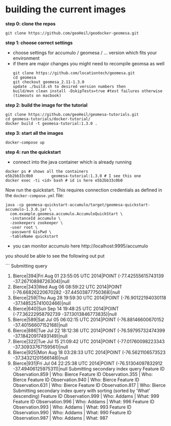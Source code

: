 # building the current images

**step 0: clone the repos**

`git clone https://github.com/geoHeil/geodocker-geomesa.git`

**step 1: choose correct settings**

- choose settings for accumulo / geomesa / ... version which fits your environment
- if there are major changes you might need to recompile geomsa as well
	```
	git clone https://github.com/locationtech/geomesa.git
	cd geomesa
	git checkout geomesa_2.11-1.3.0
	update ./build.sh to desired version numbers then
	build/mvn clean install -DskipTests=true #test failures otherwise (timeouts on macbook)
	```

**step 2: build the image for the tutorial**
```
git clone https://github.com/geoHeil/geomesa-tutorials.git
cd geomesa-tutorials/docker-tutorial/
docker build -t geomesa-tutorial:1.3.0 .
```

**step 3: start all the images**

```
docker-compose up
```

**step 4: run the quickstart**

- connect into the java container which is already running
```
docker ps # shows all the containers
e5b2bb33c0b0        geomesa-tutorial:1.3.0 # I see this one
docker exec -ti <id> bash # id is here e5b2bb33c0b0
```

Now run the quickstart. This requires connection credentials as defined in the `docker-compose.yml` file:

```
java -cp geomesa-quickstart-accumulo/target/geomesa-quickstart-accumulo-1.3.0.jar \
  com.example.geomesa.accumulo.AccumuloQuickStart \
  -instanceId accumulo \
  -zookeepers zookeeper \
  -user root \
  -password GisPwd \
  -tableName quickstart
```
- you can monitor accumulo here http://localhost:9995/accumulo

you should be able to see the following out put

´´´
Submitting query
1.  Bierce|394|Fri Aug 01 23:55:05 UTC 2014|POINT (-77.42555615743139 -37.26710898726304)|null
2.  Bierce|343|Wed Aug 06 08:59:22 UTC 2014|POINT (-76.66826220670282 -37.44503877750368)|null
3.  Bierce|259|Thu Aug 28 19:59:30 UTC 2014|POINT (-76.90122194030118 -37.148525741002466)|null
4.  Bierce|640|Sun Sep 14 19:48:25 UTC 2014|POINT (-77.36222958792739 -37.13013846773835)|null
5.  Bierce|589|Sat Jul 05 06:02:15 UTC 2014|POINT (-76.88146600670152 -37.40156607152168)|null
6.  Bierce|886|Tue Jul 22 18:12:36 UTC 2014|POINT (-76.59795732474399 -37.18420917493149)|null
7.  Bierce|322|Tue Jul 15 21:09:42 UTC 2014|POINT (-77.01760098223343 -37.30933767159561)|null
8.  Bierce|925|Mon Aug 18 03:28:33 UTC 2014|POINT (-76.5621106573523 -37.34321201566148)|null
9.  Bierce|931|Fri Jul 04 22:25:38 UTC 2014|POINT (-76.51304097832912 -37.49406125975311)|null
Submitting secondary index query
Feature ID Observation.859 | Who: Bierce
Feature ID Observation.355 | Who: Bierce
Feature ID Observation.940 | Who: Bierce
Feature ID Observation.631 | Who: Bierce
Feature ID Observation.817 | Who: Bierce
Submitting secondary index query with sorting (sorted by 'What' descending)
Feature ID Observation.999 | Who: Addams | What: 999
Feature ID Observation.996 | Who: Addams | What: 996
Feature ID Observation.993 | Who: Addams | What: 993
Feature ID Observation.990 | Who: Addams | What: 990
Feature ID Observation.987 | Who: Addams | What: 987
